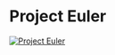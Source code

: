 # Project Euler

[![Project Euler](https://projecteuler.net/profile/jawang35.png)](https://projecteuler.net/progress=jawang35)
